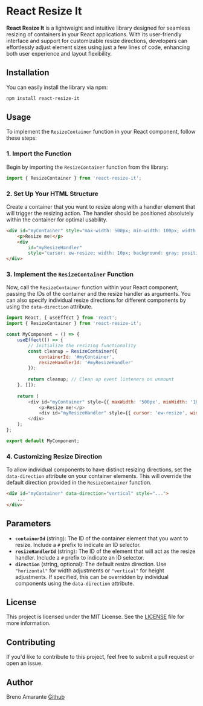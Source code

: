 
# React Resize It

**React Resize It** is a lightweight and intuitive library designed for seamless resizing of containers in your React applications. With its user-friendly interface and support for customizable resize directions, developers can effortlessly adjust element sizes using just a few lines of code, enhancing both user experience and layout flexibility.

## Installation

You can easily install the library via npm:

```bash
npm install react-resize-it
```

## Usage

To implement the `ResizeContainer` function in your React component, follow these steps:

### 1. Import the Function

Begin by importing the `ResizeContainer` function from the library:

```javascript
import { ResizeContainer } from 'react-resize-it';
```

### 2. Set Up Your HTML Structure

Create a container that you want to resize along with a handler element that will trigger the resizing action. The handler should be positioned absolutely within the container for optimal usability.

```html
<div id="myContainer" style="max-width: 500px; min-width: 100px; width: 300px; position: relative;">
    <p>Resize me!</p>
    <div
        id="myResizeHandler"
        style="cursor: ew-resize; width: 10px; background: gray; position: absolute; top: 0; bottom: 0; right: 0;"></div>
</div>
```

### 3. Implement the `ResizeContainer` Function

Now, call the `ResizeContainer` function within your React component, passing the IDs of the container and the resize handler as arguments. You can also specify individual resize directions for different components by using the `data-direction` attribute.

```javascript
import React, { useEffect } from 'react';
import { ResizeContainer } from 'react-resize-it';

const MyComponent = () => {
    useEffect(() => {
        // Initialize the resizing functionality
        const cleanup = ResizeContainer({ 
            containerId: '#myContainer', 
            resizeHandlerId: '#myResizeHandler' 
        });
        
        return cleanup; // Clean up event listeners on unmount
    }, []);
    
    return (
        <div id="myContainer" style={{ maxWidth: '500px', minWidth: '100px', width: '300px', position: 'relative' }}>
            <p>Resize me!</p>
            <div id="myResizeHandler" style={{ cursor: 'ew-resize', width: '10px', background: 'gray', position: 'absolute', top: 0, bottom: 0, right: 0 }}></div>
        </div>
    );
};

export default MyComponent;
```

### 4. Customizing Resize Direction

To allow individual components to have distinct resizing directions, set the `data-direction` attribute on your container elements. This will override the default direction provided in the `ResizeContainer` function.

```html
<div id="myContainer" data-direction="vertical" style="...">
    ...
</div>
```

## Parameters

- **`containerId`** (string): The ID of the container element that you want to resize. Include a `#` prefix to indicate an ID selector.
- **`resizeHandlerId`** (string): The ID of the element that will act as the resize handler. Include a `#` prefix to indicate an ID selector.
- **`direction`** (string, optional): The default resize direction. Use `"horizontal"` for width adjustments or `"vertical"` for height adjustments. If specified, this can be overridden by individual components using the `data-direction` attribute.

## License

This project is licensed under the MIT License. See the [LICENSE](LICENSE) file for more information.

## Contributing

If you'd like to contribute to this project, feel free to submit a pull request or open an issue.

## Author

Breno Amarante [Github](https://github.com/breno-777)